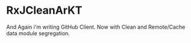 # RxJCleanArKT

And Again i'm writing GitHub Client. Now with Clean and Remote/Cache data module segregation.
